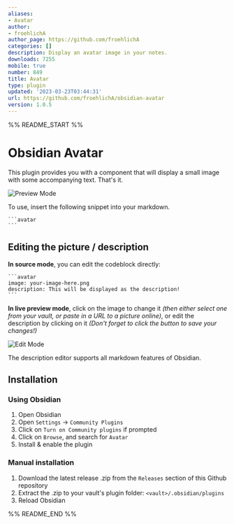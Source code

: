 ```yaml
---
aliases:
- Avatar
author:
- froehlichA
author_page: https://github.com/froehlichA
categories: []
description: Display an avatar image in your notes.
downloads: 7255
mobile: true
number: 849
title: Avatar
type: plugin
updated: '2023-03-23T03:44:31'
url: https://github.com/froehlichA/obsidian-avatar
version: 1.0.5
---
```


%% README_START %%

# Obsidian Avatar

This plugin provides you with a component that will display a small image with some accompanying text. That's it.

![Preview Mode](./docs/avatar_preview.PNG)

To use, insert the following snippet into your markdown.

````
```avatar
```
````

## Editing the picture / description

**In source mode**, you can edit the codeblock directly:

````
```avatar
image: your-image-here.png
description: This will be displayed as the description!
```
````

**In live preview mode**, click on the image to change it *(then either select one from your vault, or paste in a URL to a picture online)*, or edit the description by clicking on it *(Don't forget to click the button to save your changes!)*

![Edit Mode](./docs/avatar_edit.PNG)

The description editor supports all markdown features of Obsidian.

## Installation

### Using Obsidian

1. Open Obsidian
2. Open `Settings` -> `Community Plugins`
3. Click on `Turn on Community plugins` if prompted
4. Click on `Browse`, and search for `Avatar`
6. Install & enable the plugin

### Manual installation

1. Download the latest release .zip from the `Releases` section of this Github repository
2. Extract the .zip to your vault's plugin folder: `<vault>/.obsidian/plugins`
3. Reload Obsidian


%% README_END %%